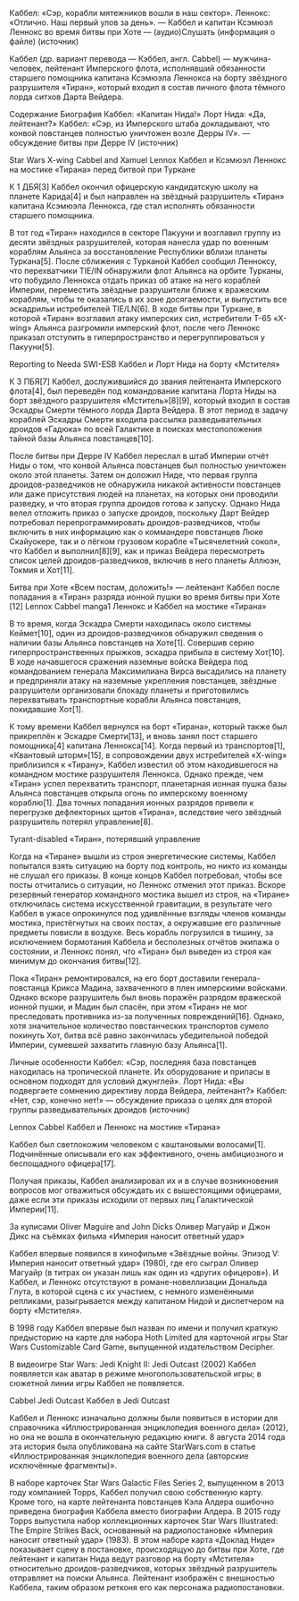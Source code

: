 Каббел: «Сэр, корабли мятежников вошли в наш сектор».
Леннокс: «Отлично. Наш первый улов за день».
— Каббел и капитан Ксэмюэл Леннокс во время битвы при Хоте — (аудио)Слушать (информация о файле) (источник)

Каббел (др. вариант перевода — Кэббел, англ. Cabbel) — мужчина-человек, лейтенант Имперского флота, исполнявший обязанности старшего помощника капитана Ксэмюэла Леннокса на борту звёздного разрушителя «Тиран», который входил в состав личного флота тёмного лорда ситхов Дарта Вейдера.


Содержание
Биография
Каббел: «Капитан Нида!»
Лорт Нида: «Да, лейтенант?»
Каббел: «Сэр, из Имперского штаба докладывают, что конвой повстанцев полностью уничтожен возле Дерры IV».
— обсуждение битвы при Дерре IV (источник)

Star Wars X-wing Cabbel and Xamuel Lennox
Каббел и Ксэмюэл Леннокс на мостике «Тирана» перед битвой при Туркане

К 1 ДБЯ[3] Каббел окончил офицерскую кандидатскую школу на планете Карида[4] и был направлен на звёздный разрушитель «Тиран» капитана Ксэмюэла Леннокса, где стал исполнять обязанности старшего помощника.

В тот год «Тиран» находился в секторе Пакууни и возглавил группу из десяти звёздных разрушителей, которая нанесла удар по военным кораблям Альянса за восстановление Республики вблизи планеты Туркана[5]. После сближения с Турканой Каббел сообщил Ленноксу, что перехватчики TIE/IN обнаружили флот Альянса на орбите Турканы, что побудило Леннокса отдать приказ об атаке на него кораблей Империи, переместить звёздные разрушители ближе к вражеским кораблям, чтобы те оказались в их зоне досягаемости, и выпустить все эскадрильи истребителей TIE/LN[6]. В ходе битвы при Туркане, в которой «Тиран» возглавил атаку имперских сил, истребители Т-65 «X-wing» Альянса разгромили имперский флот, после чего Леннокс приказал отступить в гиперпространство и перегруппироваться у Пакууни[5].

Reporting to Needa SWI-ESB
Каббел и Лорт Нида на борту «Мстителя»

К 3 ПБЯ[7] Каббел, дослужившийся до звания лейтенанта Имперского флота[4], был переведён под командование капитана Лорта Ниды на борт звёздного разрушителя «Мститель»[8][9], который входил в состав Эскадры Смерти тёмного лорда Дарта Вейдера. В этот период в задачу кораблей Эскадры Смерти входила рассылка разведывательных дроидов «Гадюка» по всей Галактике в поисках местоположения тайной базы Альянса повстанцев[10].

После битвы при Дерре IV Каббел переслал в штаб Империи отчёт Ниды о том, что конвой Альянса повстанцев был полностью уничтожен около этой планеты. Затем он доложил Ниде, что первая группа дроидов-разведчиков не обнаружила никакой активности повстанцев или даже присутствия людей на планетах, на которых они проводили разведку, и что вторая группа дроидов готова к запуску. Однако Нида велел отложить приказ о запуске дроидов, поскольку Дарт Вейдер потребовал перепрограммировать дроидов-разведчиков, чтобы включить в них информацию как о коммандере повстанцев Люке Скайуокере, так и о лёгком грузовом корабле «Тысячелетний сокол», что Каббел и выполнил[8][9], как и приказ Вейдера пересмотреть список целей дроидов-разведчиков, включив в него планеты Аллюэн, Токмия и Хот[11].

Битва при Хоте
«Всем постам, доложить!»
— лейтенант Каббел после попадания в «Тиран» разряда ионной пушки во время битвы при Хоте [12]
Lennox Cabbel manga1
Леннокс и Каббел на мостике «Тирана»

В то время, когда Эскадра Смерти находилась около системы Кеймет[10], один из дроидов-разведчиков обнаружил сведения о наличии базы Альянса повстанцев на Хоте[1]. Совершив серию гиперпространственных прыжков, эскадра прибыла в систему Хот[10]. В ходе начавшегося сражения наземные войска Вейдера под командованием генерала Максимилиана Вирса высадились на планету и предприняли атаку на наземные укрепления повстанцев, звёздные разрушители организовали блокаду планеты и приготовились перехватывать транспортные корабли Альянса повстанцев, покидавшие Хот[1].

К тому времени Каббел вернулся на борт «Тирана», который также был прикреплён к Эскадре Смерти[13], и вновь занял пост старшего помощника[4] капитана Леннокса[14]. Когда первый из транспортов[1], «Квантовый шторм»[15], в сопровождении двух истребителей «X-wing» приблизился к «Тирану», Каббел известил об этом находившегося на командном мостике разрушителя Леннокса. Однако прежде, чем «Тиран» успел перехватить транспорт, планетарная ионная пушка базы Альянса повстанцев открыла огонь по имперскому военному кораблю[1]. Два точных попадания ионных разрядов привели к перегрузке дефлекторных щитов «Тирана», вследствие чего звёздный разрушитель потерял управление[8].

Tyrant-disabled
«Тиран», потерявший управление

Когда на «Тиране» вышли из строя энергетические системы, Каббел попытался взять ситуацию на борту под контроль, но никто из команды не слушал его приказы. В конце концов Каббел потребовал, чтобы все посты отчитались о ситуации, но Леннокс отменил этот приказ. Вскоре резервный генератор командного мостика вышел из строя, на «Тиране» отключилась система искусственной гравитации, в результате чего Каббел в ужасе опрокинулся под удивлённые взгляды членов команды мостика, пристёгнутых на своих постах, а окружавшие его различные предметы повисли в воздухе. Весь корабль погрузился в тишину, за исключением бормотания Каббела и бесполезных отчётов экипажа о состоянии, и Леннокс понял, что «Тиран» был выведен из строя как минимум до окончания битвы[12].

Пока «Тиран» ремонтировался, на его борт доставили генерала-повстанца Крикса Мадина, захваченного в плен имперскими войсками. Однако вскоре разрушитель был вновь поражён разрядом вражеской ионной пушки, и Мадин был спасён, при этом «Тиран» не мог преследовать противника из-за полученных повреждений[16]. Однако, хотя значительное количество повстанческих транспортов сумело покинуть Хот, битва всё равно закончилась убедительной победой Империи, сумевшей захватить главную базу Альянса[1].

Личные особенности
Каббел: «Сэр, последняя база повстанцев находилась на тропической планете. Их оборудование и припасы в основном подходят для условий джунглей».
Лорт Нида: «Вы подвергаете сомнению директиву лорда Вейдера, лейтенант?»
Каббел: «Нет, сэр, конечно нет!»
— обсуждение приказа о целях для второй группы разведывательных дроидов (источник)

Lennox Cabbel
Каббел и Леннокс на мостике «Тирана»

Каббел был светлокожим человеком с каштановыми волосами[1]. Подчинённые описывали его как эффективного, очень амбициозного и беспощадного офицера[17].

Получая приказы, Каббел анализировал их и в случае возникновения вопросов мог отважиться обсуждать их с вышестоящими офицерами, даже если эти приказы исходили от первых лиц Галактической Империи[11].

За кулисами
Oliver Maguire and John Dicks
Оливер Магуайр и Джон Дикс на съёмках фильма «Империя наносит ответный удар»

Каббел впервые появился в кинофильме «Звёздные войны. Эпизод V: Империя наносит ответный удар» (1980), где его сыграл Оливер Магуайр (в титрах он указан лишь как один из «других офицеров»). И Каббел, и Леннокс отсутствуют в романе-новеллизации Дональда Глута, в которой сцена с их участием, с немного изменёнными репликами, разыгрывается между капитаном Нидой и диспетчером на борту «Мстителя».

В 1998 году Каббел впервые был назван по имени и получил краткую предысторию на карте для набора Hoth Limited для карточной игры Star Wars Customizable Card Game, выпущенной издательством Decipher.

В видеоигре Star Wars: Jedi Knight II: Jedi Outcast (2002) Каббел появляется как аватар в режиме многопользовательской игры; в сюжетной линии игры Каббел не появляется.

Cabbel Jedi Outcast
Каббел в Jedi Outcast

Каббел и Леннокс изначально должны были появиться в истории для справочника «Иллюстрированная энциклопедия военного дела» (2012), но она не вошла в окончательную редакцию книги. 8 августа 2014 года эта история была опубликована на сайте StarWars.com в статье «Иллюстрированная энциклопедия военного дела (авторские исключённые фрагменты)».

В наборе карточек Star Wars Galactic Files Series 2, выпущенном в 2013 году компанией Topps, Каббел получил свою собственную карту. Кроме того, на карте лейтенанта повстанцев Кэла Алдера ошибочно приведена биография Каббела вместо биографии Алдера. В 2015 году Topps выпустила набор коллекционных карточек Star Wars Illustrated: The Empire Strikes Back, основанный на радиопостановке «Империя наносит ответный удар» (1983). В этом наборе карта «Доклад Ниде» показывает сцену в постановке, происходящую до битвы при Хоте, где лейтенант и капитан Нида ведут разговор на борту «Мстителя» относительно дроидов-разведчиков, которых звёздный разрушитель отправляет на поиски Альянса. Лейтенант изображён с внешностью Каббела, таким образом ретконя его как персонажа радиопостановки.

